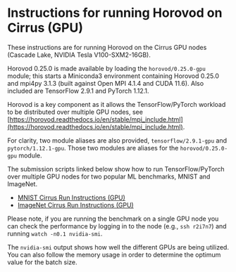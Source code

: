 Instructions for running Horovod on Cirrus (GPU)
================================================

These instructions are for running Horovod on the Cirrus GPU nodes (Cascade Lake, NVIDIA Tesla V100-SXM2-16GB).

Horovod 0.25.0 is made available by loading the `horovod/0.25.0-gpu` module; this starts a Miniconda3 environment
containing Horovod 0.25.0 and mpi4py 3.1.3 (built against Open MPI 4.1.4 and CUDA 11.6). Also included are
TensorFlow 2.9.1 and PyTorch 1.12.1.

Horovod is a key component as it allows the TensorFlow/PyTorch workload to be distributed over multiple GPU nodes,
see [https://horovod.readthedocs.io/en/stable/mpi_include.html](https://horovod.readthedocs.io/en/stable/mpi_include.html).

For clarity, two module aliases are also provided, `tensorflow/2.9.1-gpu` and `pytorch/1.12.1-gpu`. Those two modules
are aliases for the `horovod/0.25.0-gpu` module.

The submission scripts linked below show how to run TensorFlow/PyTorch over multiple GPU nodes for two
popular ML benchmarks, MNIST and ImageNet.


* [MNIST Cirrus Run Instructions (GPU)](run_mnist_cirrus_gpu.md)
* [ImageNet Cirrus Run Instructions (GPU)](run_imagenet_cirrus_gpu.md)


Please note, if you are running the benchmark on a single GPU node you can check the performance by
logging in to the node (e.g., `ssh r2i7n7`) and running `watch -n0.1 nvidia-smi`.

The `nvidia-smi` output shows how well the different GPUs are being utilized. You can also follow
the memory usage in order to determine the optimum value for the batch size.
